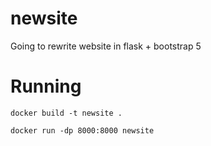 # newsite

Going to rewrite website in flask + bootstrap 5

# Running
`docker build -t newsite .`

`docker run -dp 8000:8000 newsite`
